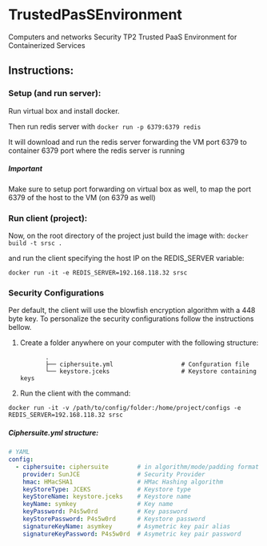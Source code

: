 # TrustedPasSEnvironment
Computers and networks Security TP2 Trusted PaaS Environment for Containerized Services


## Instructions:

### Setup (and run server):

Run virtual box and install docker.

Then run redis server with ```docker run -p 6379:6379 redis```

It will download and run the redis server forwarding the VM port 6379 to container 6379 port where the redis server is running


##### Important
Make sure to setup port forwarding on virtual box as well, to map the port 6379 of the host to the VM (on 6379 as well)

### Run client (project):

Now, on the root directory of the project just build the image with:
``docker build -t srsc .``

and run the client specifying the host IP on the REDIS_SERVER variable:

``docker run -it -e REDIS_SERVER=192.168.118.32 srsc``

### Security Configurations

Per default, the client will use the blowfish encryption algorithm with a 448 byte key.
To personalize the security configurations follow the instructions bellow.

1. Create a folder anywhere on your computer with the following structure:
   
              .
              ├── ciphersuite.yml                   # Confguration file
              └── keystore.jceks                    # Keystore containing keys              

2. Run the client with the command:

````docker run -it -v /path/to/config/folder:/home/project/configs -e REDIS_SERVER=192.168.118.32 srsc````

##### Ciphersuite.yml structure:

``` yaml
# YAML
config:
  - ciphersuite: ciphersuite        # in algorithm/mode/padding format example: (blowfish/ECB/PKCS5Padding)
    provider: SunJCE                # Security Provider
    hmac: HMacSHA1                  # HMac Hashing algorithm
    keyStoreType: JCEKS             # Keystore type
    keyStoreName: keystore.jceks    # Keystore name
    keyName: symkey                 # Key name
    keyPassword: P4s5w0rd           # Key password
    keyStorePassword: P4s5w0rd      # Keystore password
    signatureKeyName: asymkey       # Asymetric key pair alias
    signatureKeyPassword: P4s5w0rd  # Asymetric key pair password
```
